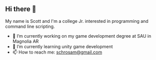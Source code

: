 ## Hi there 👋
My name is Scott and I'm a college Jr. interested in programming and command line scripting.

- 🔭 I’m currently working on my game development degree at SAU in Magnolia AR
- 🌱 I’m currently learning unity game development
- 📫 How to reach me: schrosam@gmail.com

<!--
**SchroSam/SchroSam** is a ✨ _special_ ✨ repository because its `README.md` (this file) appears on your GitHub profile.

Here are some ideas to get you started:

- 🔭 I’m currently working on ...
- 🌱 I’m currently learning ...
- 👯 I’m looking to collaborate on ...
- 🤔 I’m looking for help with ...
- 💬 Ask me about ...
- 📫 How to reach me: ...
- 😄 Pronouns: ...
- ⚡ Fun fact: ...
-->
